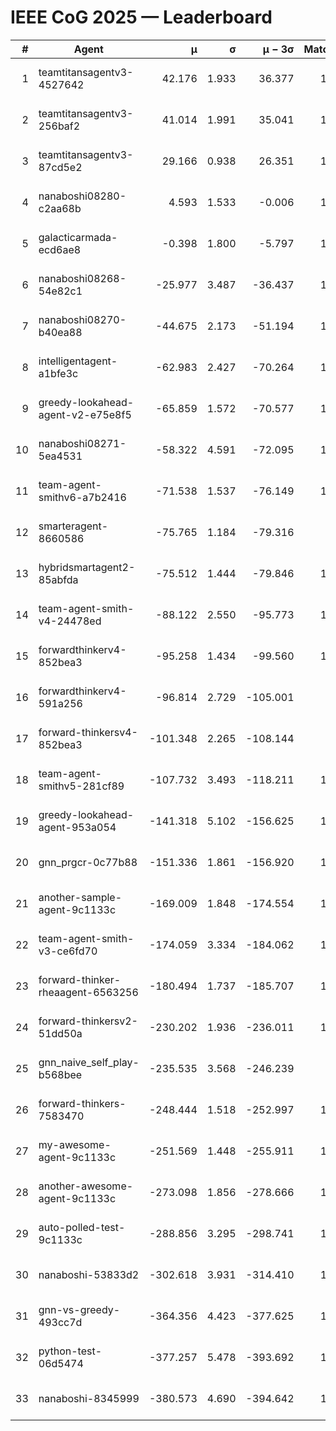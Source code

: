 # IEEE CoG 2025 — Leaderboard

| # | Agent | μ | σ | μ − 3σ | Matches | Updated |
|---:|---|---:|---:|---:|---:|---|
| 1 | teamtitansagentv3-4527642 | 42.176 | 1.933 | 36.377 | 1140 | 2025-09-01 05:45 |
| 2 | teamtitansagentv3-256baf2 | 41.014 | 1.991 | 35.041 | 1478 | 2025-09-01 05:45 |
| 3 | teamtitansagentv3-87cd5e2 | 29.166 | 0.938 | 26.351 | 1318 | 2025-09-01 05:45 |
| 4 | nanaboshi08280-c2aa68b | 4.593 | 1.533 | -0.006 | 1260 | 2025-09-01 05:45 |
| 5 | galacticarmada-ecd6ae8 | -0.398 | 1.800 | -5.797 | 1220 | 2025-09-01 05:45 |
| 6 | nanaboshi08268-54e82c1 | -25.977 | 3.487 | -36.437 | 1460 | 2025-09-01 05:45 |
| 7 | nanaboshi08270-b40ea88 | -44.675 | 2.173 | -51.194 | 1400 | 2025-09-01 05:45 |
| 8 | intelligentagent-a1bfe3c | -62.983 | 2.427 | -70.264 | 1089 | 2025-09-01 05:45 |
| 9 | greedy-lookahead-agent-v2-e75e8f5 | -65.859 | 1.572 | -70.577 | 1530 | 2025-09-01 05:45 |
| 10 | nanaboshi08271-5ea4531 | -58.322 | 4.591 | -72.095 | 1160 | 2025-09-01 05:45 |
| 11 | team-agent-smithv6-a7b2416 | -71.538 | 1.537 | -76.149 | 1440 | 2025-09-01 05:45 |
| 12 | smarteragent-8660586 | -75.765 | 1.184 | -79.316 | 997 | 2025-09-01 05:45 |
| 13 | hybridsmartagent2-85abfda | -75.512 | 1.444 | -79.846 | 1094 | 2025-09-01 05:45 |
| 14 | team-agent-smith-v4-24478ed | -88.122 | 2.550 | -95.773 | 1100 | 2025-09-01 05:45 |
| 15 | forwardthinkerv4-852bea3 | -95.258 | 1.434 | -99.560 | 1155 | 2025-09-01 05:45 |
| 16 | forwardthinkerv4-591a256 | -96.814 | 2.729 | -105.001 | 990 | 2025-09-01 05:45 |
| 17 | forward-thinkersv4-852bea3 | -101.348 | 2.265 | -108.144 | 803 | 2025-09-01 05:45 |
| 18 | team-agent-smithv5-281cf89 | -107.732 | 3.493 | -118.211 | 1260 | 2025-09-01 05:45 |
| 19 | greedy-lookahead-agent-953a054 | -141.318 | 5.102 | -156.625 | 1410 | 2025-09-01 05:45 |
| 20 | gnn_prgcr-0c77b88 | -151.336 | 1.861 | -156.920 | 1160 | 2025-09-01 05:45 |
| 21 | another-sample-agent-9c1133c | -169.009 | 1.848 | -174.554 | 1500 | 2025-09-01 05:45 |
| 22 | team-agent-smith-v3-ce6fd70 | -174.059 | 3.334 | -184.062 | 1080 | 2025-09-01 05:45 |
| 23 | forward-thinker-rheaagent-6563256 | -180.494 | 1.737 | -185.707 | 1400 | 2025-09-01 05:45 |
| 24 | forward-thinkersv2-51dd50a | -230.202 | 1.936 | -236.011 | 1120 | 2025-09-01 05:45 |
| 25 | gnn_naive_self_play-b568bee | -235.535 | 3.568 | -246.239 | 580 | 2025-09-01 05:45 |
| 26 | forward-thinkers-7583470 | -248.444 | 1.518 | -252.997 | 1360 | 2025-09-01 05:45 |
| 27 | my-awesome-agent-9c1133c | -251.569 | 1.448 | -255.911 | 1200 | 2025-09-01 05:45 |
| 28 | another-awesome-agent-9c1133c | -273.098 | 1.856 | -278.666 | 1580 | 2025-09-01 05:45 |
| 29 | auto-polled-test-9c1133c | -288.856 | 3.295 | -298.741 | 1580 | 2025-09-01 05:45 |
| 30 | nanaboshi-53833d2 | -302.618 | 3.931 | -314.410 | 1220 | 2025-09-01 05:45 |
| 31 | gnn-vs-greedy-493cc7d | -364.356 | 4.423 | -377.625 | 1400 | 2025-09-01 05:45 |
| 32 | python-test-06d5474 | -377.257 | 5.478 | -393.692 | 1120 | 2025-09-01 05:45 |
| 33 | nanaboshi-8345999 | -380.573 | 4.690 | -394.642 | 1240 | 2025-09-01 05:45 |
